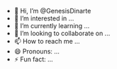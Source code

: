 - 👋 Hi, I’m @GenesisDinarte
- 👀 I’m interested in ...
- 🌱 I’m currently learning ...
- 💞️ I’m looking to collaborate on ...
- 📫 How to reach me ...
- 😄 Pronouns: ...
- ⚡ Fun fact: ...

<!---
GenesisDinarte/GenesisDinarte is a ✨ special ✨ repository because its `README.md` (this file) appears on your GitHub profile.
You can click the Preview link to take a look at your changes.
--->
